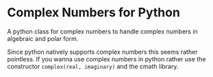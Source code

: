 # Complex Numbers for Python
A python class for complex numbers to handle complex numbers in algebraic and polar form.

Since python natively supports complex numbers this seems rather pointless. If you wanna use complex numbers in python rather use the constructor `complex(real, imaginary)` and the cmath library.
